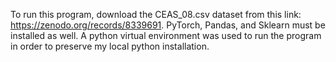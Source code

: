 To run this program, download the CEAS_08.csv dataset from this link: https://zenodo.org/records/8339691.
PyTorch, Pandas, and Sklearn must be installed as well.
A python virtual environment was used to run the program in order to preserve my local python installation.
